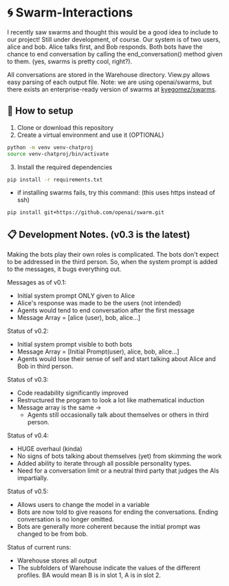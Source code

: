# :cyclone: Swarm-Interactions

I recently saw swarms and thought this would be a good idea to include to our project! Still under development, of course. Our system is of two users, alice and bob. Alice talks first, and Bob responds. 
Both bots have the chance to end conversation by calling the end_conversation() method given to them. (yes, swarms is pretty cool, right?). 

All conversations are stored in the Warehouse directory. View.py allows easy parsing of each output file. 
Note: we are using openai/swarms, but there exists an enterprise-ready version of swarms at [kyegomez/swarms](https://github.com/kyegomez/swarms).

## :hammer: How to setup

1) Clone or download this repository
2) Create a virtual environment and use it (OPTIONAL)
```bash
python -m venv venv-chatproj
source venv-chatproj/bin/activate
```
3) Install the required dependencies
```cmd
pip install -r requirements.txt
```
- if installing swarms fails, try this command: (this uses https instead of ssh)
```
pip install git+https://github.com/openai/swarm.git
```

## :clipboard: Development Notes. (v0.3 is the latest)
Making the bots play their own roles is complicated. The bots don't expect to be addressed in the third person. So, when the system prompt is added to the messages, it bugs everything out.

Messages as of v0.1:
  - Initial system prompt ONLY given to Alice
  - Alice's response was made to be the users (not intended)
  - Agents would tend to end conversation after the first message
  - Message Array = [alice (user), bob, alice...]

Status of v0.2:
- Initial system prompt visible to both bots
- Message Array = [Initial Prompt(user), alice, bob, alice...]
- Agents would lose their sense of self and start talking about Alice and Bob in third person. 

Status of v0.3:
- Code readability significantly improved
- Restructured the program to look a lot like mathematical induction
- Message array is the same -> 
  - Agents still occasionally talk about themselves or others in third person. 

Status of v0.4:
- HUGE overhaul (kinda)
- No signs of bots talking about themselves (yet) from skimming the work
- Added ability to iterate through all possible personality types. 
- Need for a conversation limit or a neutral third party that judges the AIs impartially. 

Status of v0.5:
- Allows users to change the model in a variable
- Bots are now told to give reasons for ending the conversations. Ending conversation is no longer omitted.
- Bots are generally more coherent because the initial prompt was changed to be from bob. 

Status of current runs:
- Warehouse stores all output
- The subfolders of Warehouse indicate the values of the different profiles. BA would mean B is in slot 1, A is in slot 2. 
